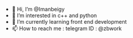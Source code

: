 - 👋 Hi, I’m @Imanbeigy
- 👀 I’m interested in c++ and python
- 🌱 I’m currently learning front end development
- 📫 How to reach me : telegram ID : @zbwork

<!---
Imanbeigy/Imanbeigy is a ✨ special ✨ repository because its `README.md` (this file) appears on your GitHub profile.
You can click the Preview link to take a look at your changes.
--->
